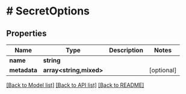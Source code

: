 # # SecretOptions

## Properties

Name | Type | Description | Notes
------------ | ------------- | ------------- | -------------
**name** | **string** |  |
**metadata** | **array<string,mixed>** |  | [optional]

[[Back to Model list]](../../README.md#models) [[Back to API list]](../../README.md#endpoints) [[Back to README]](../../README.md)
